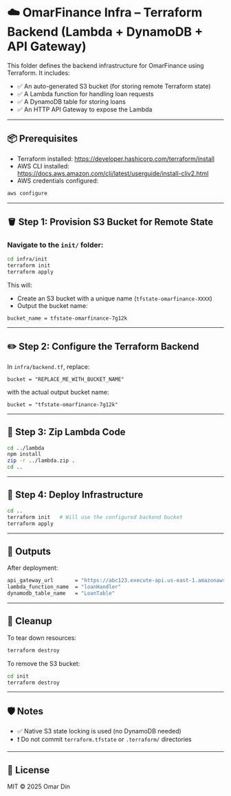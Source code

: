 # ☁️ OmarFinance Infra – Terraform Backend (Lambda + DynamoDB + API Gateway)

This folder defines the backend infrastructure for OmarFinance using Terraform. It includes:

- ✅ An auto-generated S3 bucket (for storing remote Terraform state)
- ✅ A Lambda function for handling loan requests
- ✅ A DynamoDB table for storing loans
- ✅ An HTTP API Gateway to expose the Lambda

---

## 📦 Prerequisites

- Terraform installed: https://developer.hashicorp.com/terraform/install
- AWS CLI installed: https://docs.aws.amazon.com/cli/latest/userguide/install-cliv2.html
- AWS credentials configured:

```bash
aws configure
```

---

## 🪣 Step 1: Provision S3 Bucket for Remote State

### Navigate to the `init/` folder:

```bash
cd infra/init
terraform init
terraform apply
```

This will:
- Create an S3 bucket with a unique name (`tfstate-omarfinance-XXXX`)
- Output the bucket name:

```
bucket_name = tfstate-omarfinance-7g12k
```

---

## ✏️ Step 2: Configure the Terraform Backend

In `infra/backend.tf`, replace:

```hcl
bucket = "REPLACE_ME_WITH_BUCKET_NAME"
```

with the actual output bucket name:

```hcl
bucket = "tfstate-omarfinance-7g12k"
```

---

## 📁 Step 3: Zip Lambda Code

```bash
cd ../lambda
npm install
zip -r ../lambda.zip .
cd ..
```

---

## 🚀 Step 4: Deploy Infrastructure

```bash
cd ..
terraform init   # Will use the configured backend bucket
terraform apply
```

---

## 🔁 Outputs

After deployment:

```bash
api_gateway_url       = "https://abc123.execute-api.us-east-1.amazonaws.com"
lambda_function_name  = "loanHandler"
dynamodb_table_name   = "LoanTable"
```

---

## 🧼 Cleanup

To tear down resources:

```bash
terraform destroy
```

To remove the S3 bucket:

```bash
cd init
terraform destroy
```

---

## 🛡️ Notes

- ✅ Native S3 state locking is used (no DynamoDB needed)
- ❗ Do not commit `terraform.tfstate` or `.terraform/` directories

---

## 📄 License

MIT © 2025 Omar Din
